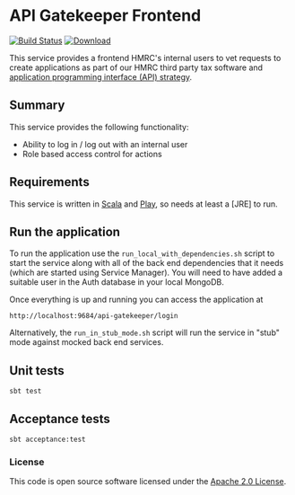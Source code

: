 
# API Gatekeeper Frontend

[![Build Status](https://travis-ci.org/hmrc/api-gatekeeper-frontend.svg?branch=master)](https://travis-ci.org/hmrc/api-gatekeeper-frontend) [ ![Download](https://api.bintray.com/packages/hmrc/releases/api-gatekeeper-frontend/images/download.svg) ](https://bintray.com/hmrc/releases/api-gatekeeper-frontend/_latestVersion)

This service provides a frontend HMRC's internal users to vet requests to create applications 
as part of our HMRC third party tax software and [application programming interface (API) strategy](http://developer.service.hmrc.gov.uk/api-documentation).

## Summary

This service provides the following functionality:

* Ability to log in / log out with an internal user
* Role based access control for actions

## Requirements 

This service is written in [Scala](http://www.scala-lang.org/) and [Play](http://playframework.com/), so needs at least a [JRE] to run.

## Run the application

To run the application use the `run_local_with_dependencies.sh` script to start the service along with all of
the back end dependencies that it needs (which are started using Service Manager). You will need to have added
a suitable user in the Auth database in your local MongoDB. 

Once everything is up and running you can access the application at

```
http://localhost:9684/api-gatekeeper/login
```

Alternatively, the `run_in_stub_mode.sh` script will run the service in "stub" mode against mocked back end services.

## Unit tests
```
sbt test
```

## Acceptance tests
```
sbt acceptance:test
```

### License

This code is open source software licensed under the [Apache 2.0 License]("http://www.apache.org/licenses/LICENSE-2.0.html").

